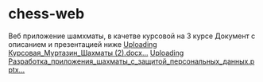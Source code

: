 # chess-web  
Веб приложение шамхматы, в качетве курсовой на 3 курсе
Документ с описанием и презентацией ниже
[Uploading Курсовая_Муртазин_Шахматы (2).docx…]()
[Uploading Разработка_приложения_шахматы_с_защитой_персональных_данных.pptx…]()
